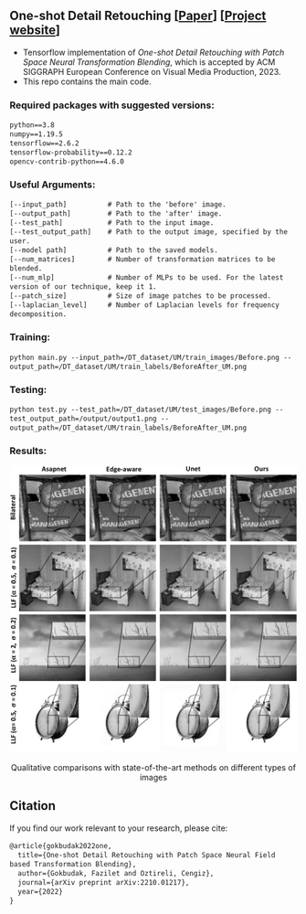 ## One-shot Detail Retouching [[Paper](https://faziletgokbudak.github.io/publications/cvmp23_4.pdf)] [[Project website](https://faziletgokbudak.github.io/projects/one-shot/)]

<!-- ## One-shot Detail Retouching with Patch Space Neural Field based Transformation Blending 
 -->
* Tensorflow implementation of *One-shot Detail Retouching with Patch Space Neural Transformation Blending*, which is accepted by ACM SIGGRAPH European Conference on Visual Media Production, 2023.
* This repo contains the main code.

### Required packages with suggested versions:
```
python==3.8
numpy==1.19.5
tensorflow==2.6.2
tensorflow-probability==0.12.2
opencv-contrib-python==4.6.0
```

### Useful Arguments:
```
[--input_path]          # Path to the 'before' image.
[--output_path]         # Path to the 'after' image.
[--test_path]           # Path to the input image.
[--test_output_path]    # Path to the output image, specified by the user.
[--model path]          # Path to the saved models.
[--num_matrices]        # Number of transformation matrices to be blended.
[--num_mlp]             # Number of MLPs to be used. For the latest version of our technique, keep it 1.
[--patch_size]          # Size of image patches to be processed.
[--laplacian_level]     # Number of Laplacian levels for frequency decomposition.
```

### Training:

```
python main.py --input_path=/DT_dataset/UM/train_images/Before.png --output_path=/DT_dataset/UM/train_labels/BeforeAfter_UM.png
```

### Testing:

```
python test.py --test_path=/DT_dataset/UM/test_images/Before.png --test_output_path=/output/output1.png --output_path=/DT_dataset/UM/train_labels/BeforeAfter_UM.png
```

### Results:
<p align="center">
  <img src='/output/Qualitative_zoomed.png'/><br/>
  <br/>Qualitative comparisons with state-of-the-art methods on different types of images<br/>
</p>

## Citation
If you find our work relevant to your research, please cite:
```
@article{gokbudak2022one,
  title={One-shot Detail Retouching with Patch Space Neural Field based Transformation Blending},
  author={Gokbudak, Fazilet and Oztireli, Cengiz},
  journal={arXiv preprint arXiv:2210.01217},
  year={2022}
}
```
